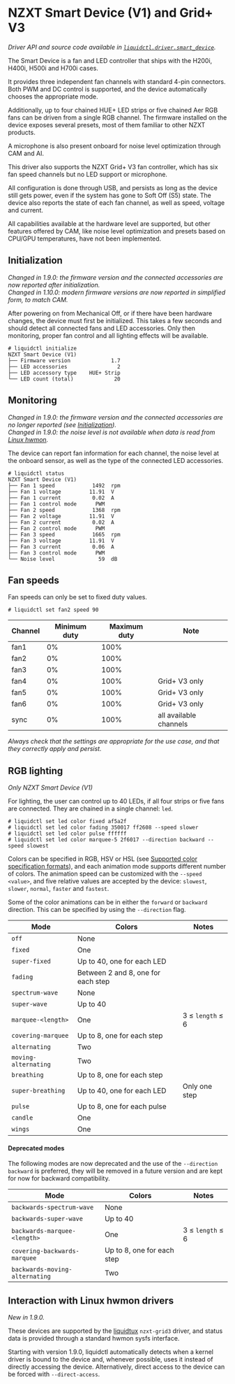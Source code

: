# NZXT Smart Device (V1) and Grid+ V3
_Driver API and source code available in [`liquidctl.driver.smart_device`](../liquidctl/driver/smart_device.py)._

The Smart Device is a fan and LED controller that ships with the H200i, H400i, H500i and H700i cases.

It provides three independent fan channels with standard 4-pin connectors.  Both PWM and DC control is supported, and the device automatically chooses the appropriate mode.

Additionally, up to four chained HUE+ LED strips or five chained Aer RGB fans can be driven from a single RGB channel.  The firmware installed on the device exposes several presets, most of them familiar to other NZXT products.

A microphone is also present onboard for noise level optimization through CAM and AI.

This driver also supports the NZXT Grid+ V3 fan controller, which has six fan speed channels but no LED support or microphone.

All configuration is done through USB, and persists as long as the device still gets power, even if the system has gone to Soft Off (S5) state.  The device also reports the state of each fan channel, as well as speed, voltage and current.

All capabilities available at the hardware level are supported, but other features offered by CAM, like noise level optimization and presets based on CPU/GPU temperatures, have not been implemented.


## Initialization
[Initialization]: #initialization

_Changed in 1.9.0: the firmware version and the connected accessories are now
reported after initialization._<br>
_Changed in 1.10.0: modern firmware versions are now reported in simplified
form, to match CAM._<br>

After powering on from Mechanical Off, or if there have been hardware changes,
the device must first be initialized.  This takes a few seconds and should
detect all connected fans and LED accessories.  Only then monitoring, proper
fan control and all lighting effects will be available.

```
# liquidctl initialize
NZXT Smart Device (V1)
├── Firmware version             1.7
├── LED accessories                2
├── LED accessory type    HUE+ Strip
└── LED count (total)             20
```


## Monitoring

_Changed in 1.9.0: the firmware version and the connected accessories are no
longer reported (see [Initialization])._<br>
_Changed in 1.9.0: the noise level is not available when data is read from
[Linux hwmon]._<br>

The device can report fan information for each channel, the noise level at the
onboard sensor, as well as the type of the connected LED accessories.

```
# liquidctl status
NZXT Smart Device (V1)
├── Fan 1 speed            1492  rpm
├── Fan 1 voltage         11.91  V
├── Fan 1 current          0.02  A
├── Fan 1 control mode      PWM
├── Fan 2 speed            1368  rpm
├── Fan 2 voltage         11.91  V
├── Fan 2 current          0.02  A
├── Fan 2 control mode      PWM
├── Fan 3 speed            1665  rpm
├── Fan 3 voltage         11.91  V
├── Fan 3 current          0.06  A
├── Fan 3 control mode      PWM
└── Noise level              59  dB
```


## Fan speeds

Fan speeds can only be set to fixed duty values.

```
# liquidctl set fan2 speed 90
```

| Channel | Minimum duty | Maximum duty | Note |
| --- | --- | --- | - |
| fan1 | 0% | 100% ||
| fan2 | 0% | 100% ||
| fan3 | 0% | 100% ||
| fan4 | 0% | 100% | Grid+ V3 only |
| fan5 | 0% | 100% | Grid+ V3 only |
| fan6 | 0% | 100% | Grid+ V3 only |
| sync | 0% | 100% | all available channels |

*Always check that the settings are appropriate for the use case, and that they correctly apply and persist.*


## RGB lighting

_Only NZXT Smart Device (V1)_

For lighting, the user can control up to 40 LEDs, if all four strips or five fans are connected.  They are chained in a single channel: `led`.

```
# liquidctl set led color fixed af5a2f
# liquidctl set led color fading 350017 ff2608 --speed slower
# liquidctl set led color pulse ffffff
# liquidctl set led color marquee-5 2f6017 --direction backward --speed slowest
```

Colors can be specified in RGB, HSV or HSL (see [Supported color specification formats](../README.md#supported-color-specification-formats)), and each animation mode supports different number of colors.  The animation speed can be customized with the `--speed <value>`, and five relative values are accepted by the device: `slowest`, `slower`, `normal`, `faster` and `fastest`.

Some of the color animations can be in either the `forward` or `backward` direction.
This can be specified by using the `--direction` flag.

| Mode | Colors | Notes |
| --- | --- | --- |
| `off` | None |
| `fixed` | One |
| `super-fixed` | Up to 40, one for each LED |
| `fading` | Between 2 and 8, one for each step |
| `spectrum-wave` | None |
| `super-wave` | Up to 40 |
| `marquee-<length>` | One | 3 ≤ `length` ≤ 6 |
| `covering-marquee` | Up to 8, one for each step |
| `alternating` | Two |
| `moving-alternating` | Two |
| `breathing` | Up to 8, one for each step |
| `super-breathing` | Up to 40, one for each LED | Only one step |
| `pulse` | Up to 8, one for each pulse |
| `candle` | One |
| `wings` | One |

#### Deprecated modes

The following modes are now deprecated and the use of the `--direction backward` is preferred,
they will be removed in a future version and are kept for now for backward compatibility.

| Mode | Colors | Notes |
| --- | --- | --- |
| `backwards-spectrum-wave` | None |
| `backwards-super-wave` | Up to 40 |
| `backwards-marquee-<length>` | One | 3 ≤ `length` ≤ 6 |
| `covering-backwards-marquee` | Up to 8, one for each step |
| `backwards-moving-alternating` | Two |


## Interaction with Linux hwmon drivers
[Linux hwmon]: #interaction-with-linux-hwmon-drivers

_New in 1.9.0._<br>

These devices are supported by the [liquidtux] `nzxt-grid3` driver, and status
data is provided through a standard hwmon sysfs interface.

Starting with version 1.9.0, liquidctl automatically detects when a kernel
driver is bound to the device and, whenever possible, uses it instead of
directly accessing the device.  Alternatively, direct access to the device can
be forced with `--direct-access`.

[liquidtux]: https://github.com/liquidctl/liquidtux
